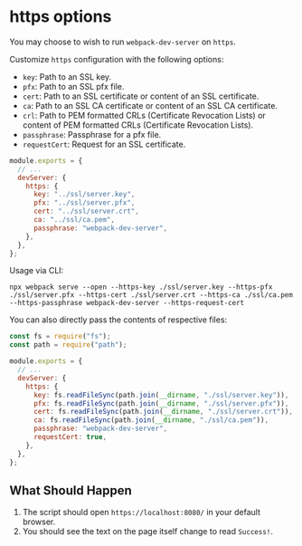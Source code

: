 # https options

You may choose to wish to run `webpack-dev-server` on `https`.

Customize `https` configuration with the following options:

- `key`: Path to an SSL key.
- `pfx`: Path to an SSL pfx file.
- `cert`: Path to an SSL certificate or content of an SSL certificate.
- `ca`: Path to an SSL CA certificate or content of an SSL CA certificate.
- `crl`: Path to PEM formatted CRLs (Certificate Revocation Lists) or content of PEM formatted CRLs (Certificate Revocation Lists).
- `passphrase`: Passphrase for a pfx file.
- `requestCert`: Request for an SSL certificate.

```js
module.exports = {
  // ...
  devServer: {
    https: {
      key: "../ssl/server.key",
      pfx: "../ssl/server.pfx",
      cert: "../ssl/server.crt",
      ca: "../ssl/ca.pem",
      passphrase: "webpack-dev-server",
    },
  },
};
```

Usage via CLI:

```console
npx webpack serve --open --https-key ./ssl/server.key --https-pfx ./ssl/server.pfx --https-cert ./ssl/server.crt --https-ca ./ssl/ca.pem --https-passphrase webpack-dev-server --https-request-cert
```

You can also directly pass the contents of respective files:

```js
const fs = require("fs");
const path = require("path");

module.exports = {
  // ...
  devServer: {
    https: {
      key: fs.readFileSync(path.join(__dirname, "./ssl/server.key")),
      pfx: fs.readFileSync(path.join(__dirname, "./ssl/server.pfx")),
      cert: fs.readFileSync(path.join(__dirname, "./ssl/server.crt")),
      ca: fs.readFileSync(path.join(__dirname, "./ssl/ca.pem")),
      passphrase: "webpack-dev-server",
      requestCert: true,
    },
  },
};
```

## What Should Happen

1. The script should open `https://localhost:8080/` in your default browser.
2. You should see the text on the page itself change to read `Success!`.
